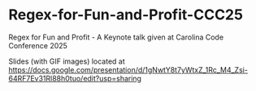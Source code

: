 # Regex-for-Fun-and-Profit-CCC25
Regex for Fun and Profit - A Keynote talk given at Carolina Code Conference 2025

Slides (with GIF images) located at
https://docs.google.com/presentation/d/1gNwtY8t7yWtxZ_1Rc_M4_Zsi-64RF7Ev31Rl88h0tuo/edit?usp=sharing 

